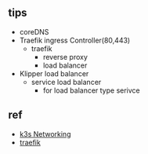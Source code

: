 
## tips
+ coreDNS
+ Traefik ingress Controller(80,443)
    + traefik
        + reverse proxy
        + load balancer
+ Klipper load balancer
    + service load balancer
        + for load balancer type serivce

## ref
+ [k3s Networking](https://docs.k3s.io/networking)
+ [traefik](https://doc.traefik.io/traefik/)